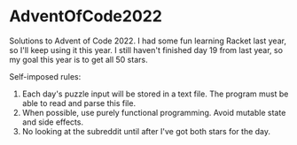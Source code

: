 # AdventOfCode2022
 
Solutions to Advent of Code 2022. I had some fun learning Racket last year, so I'll keep using it this year. I still haven't finished day 19 from last year, so my goal this year is to get all 50 stars.

Self-imposed rules:
1. Each day's puzzle input will be stored in a text file. The program must be able to read and parse this file.
2. When possible, use purely functional programming. Avoid mutable state and side effects.
3. No looking at the subreddit until after I've got both stars for the day.
